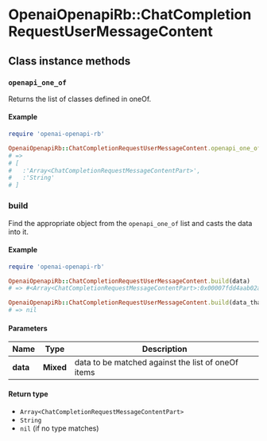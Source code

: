 # OpenaiOpenapiRb::ChatCompletionRequestUserMessageContent

## Class instance methods

### `openapi_one_of`

Returns the list of classes defined in oneOf.

#### Example

```ruby
require 'openai-openapi-rb'

OpenaiOpenapiRb::ChatCompletionRequestUserMessageContent.openapi_one_of
# =>
# [
#   :'Array<ChatCompletionRequestMessageContentPart>',
#   :'String'
# ]
```

### build

Find the appropriate object from the `openapi_one_of` list and casts the data into it.

#### Example

```ruby
require 'openai-openapi-rb'

OpenaiOpenapiRb::ChatCompletionRequestUserMessageContent.build(data)
# => #<Array<ChatCompletionRequestMessageContentPart>:0x00007fdd4aab02a0>

OpenaiOpenapiRb::ChatCompletionRequestUserMessageContent.build(data_that_doesnt_match)
# => nil
```

#### Parameters

| Name | Type | Description |
| ---- | ---- | ----------- |
| **data** | **Mixed** | data to be matched against the list of oneOf items |

#### Return type

- `Array<ChatCompletionRequestMessageContentPart>`
- `String`
- `nil` (if no type matches)

